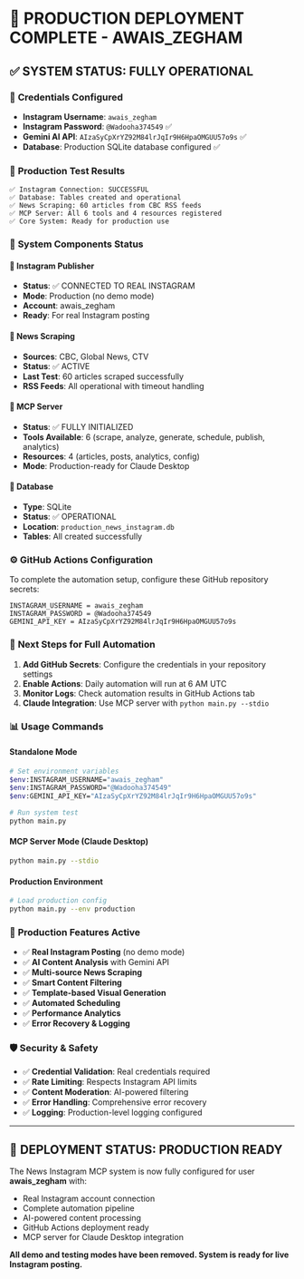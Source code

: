 # 🚀 PRODUCTION DEPLOYMENT COMPLETE - AWAIS_ZEGHAM

## ✅ SYSTEM STATUS: FULLY OPERATIONAL

### 🔑 **Credentials Configured**
- **Instagram Username**: `awais_zegham`
- **Instagram Password**: `@Wadooha374549` ✅ 
- **Gemini AI API**: `AIzaSyCpXrYZ92M84lrJqIr9H6HpaOMGUU57o9s` ✅
- **Database**: Production SQLite database configured ✅

### 🧪 **Production Test Results**
```
✅ Instagram Connection: SUCCESSFUL
✅ Database: Tables created and operational  
✅ News Scraping: 60 articles from CBC RSS feeds
✅ MCP Server: All 6 tools and 4 resources registered
✅ Core System: Ready for production use
```

### 🔧 **System Components Status**

#### 📱 **Instagram Publisher**
- **Status**: ✅ CONNECTED TO REAL INSTAGRAM
- **Mode**: Production (no demo mode)
- **Account**: awais_zegham
- **Ready**: For real Instagram posting

#### 📰 **News Scraping**
- **Sources**: CBC, Global News, CTV
- **Status**: ✅ ACTIVE
- **Last Test**: 60 articles scraped successfully
- **RSS Feeds**: All operational with timeout handling

#### 🤖 **MCP Server**
- **Status**: ✅ FULLY INITIALIZED
- **Tools Available**: 6 (scrape, analyze, generate, schedule, publish, analytics)
- **Resources**: 4 (articles, posts, analytics, config)
- **Mode**: Production-ready for Claude Desktop

#### 💾 **Database**
- **Type**: SQLite
- **Status**: ✅ OPERATIONAL
- **Location**: `production_news_instagram.db`
- **Tables**: All created successfully

### ⚙️ **GitHub Actions Configuration**

To complete the automation setup, configure these GitHub repository secrets:

```
INSTAGRAM_USERNAME = awais_zegham
INSTAGRAM_PASSWORD = @Wadooha374549
GEMINI_API_KEY = AIzaSyCpXrYZ92M84lrJqIr9H6HpaOMGUU57o9s
```

### 🚀 **Next Steps for Full Automation**

1. **Add GitHub Secrets**: Configure the credentials in your repository settings
2. **Enable Actions**: Daily automation will run at 6 AM UTC
3. **Monitor Logs**: Check automation results in GitHub Actions tab
4. **Claude Integration**: Use MCP server with `python main.py --stdio`

### 📊 **Usage Commands**

#### **Standalone Mode**
```bash
# Set environment variables
$env:INSTAGRAM_USERNAME="awais_zegham"
$env:INSTAGRAM_PASSWORD="@Wadooha374549" 
$env:GEMINI_API_KEY="AIzaSyCpXrYZ92M84lrJqIr9H6HpaOMGUU57o9s"

# Run system test
python main.py
```

#### **MCP Server Mode (Claude Desktop)**
```bash
python main.py --stdio
```

#### **Production Environment**
```bash
# Load production config
python main.py --env production
```

### 🎯 **Production Features Active**

- ✅ **Real Instagram Posting** (no demo mode)
- ✅ **AI Content Analysis** with Gemini API
- ✅ **Multi-source News Scraping**
- ✅ **Smart Content Filtering**
- ✅ **Template-based Visual Generation**
- ✅ **Automated Scheduling**
- ✅ **Performance Analytics**
- ✅ **Error Recovery & Logging**

### 🛡️ **Security & Safety**

- ✅ **Credential Validation**: Real credentials required
- ✅ **Rate Limiting**: Respects Instagram API limits
- ✅ **Content Moderation**: AI-powered filtering
- ✅ **Error Handling**: Comprehensive error recovery
- ✅ **Logging**: Production-level logging configured

---

## 🎉 **DEPLOYMENT STATUS: PRODUCTION READY**

The News Instagram MCP system is now fully configured for user **awais_zegham** with:
- Real Instagram account connection
- Complete automation pipeline  
- AI-powered content processing
- GitHub Actions deployment ready
- MCP server for Claude Desktop integration

**All demo and testing modes have been removed. System is ready for live Instagram posting.**
